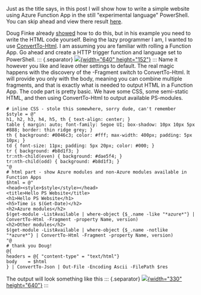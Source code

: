﻿Just as the title says, in this post I will show how to write a simple
website using Azure Function App in the still \"experimental language\"
PowerShell. You can skip ahead and view there result
[here](https://funcapppswebsite.azurewebsites.net/api/PSWebsite).

Doug Finke already
[showed](https://dfinke.github.io/powershell/2018/04/24/PowerShell-Serving-an-HTML-Page-from-Azure-Functions.html)
how to do this, but in his example you need to write the HTML code
yourself. Being the lazy programmer I am, I wanted to use
[ConvertTo-Html](https://docs.microsoft.com/en-us/powershell/module/microsoft.powershell.utility/convertto-html?view=powershell-6).
I am assuming you are familiar with rolling a Function App. Go ahead and
create a HTTP trigger function and language set to PowerShell.
::: {.separator}
[![](https://4.bp.blogspot.com/-IGM7kc0hqgc/W1jIRdZYnMI/AAAAAAAAk_c/UoMZTFvJEbc2pyglBdIMf_rQ6Iy09JMdgCLcBGAs/s640/funcappps.PNG){width="640"
height="152"}](https://4.bp.blogspot.com/-IGM7kc0hqgc/W1jIRdZYnMI/AAAAAAAAk_c/UoMZTFvJEbc2pyglBdIMf_rQ6Iy09JMdgCLcBGAs/s1600/funcappps.PNG)
:::
Name it however you like and leave other settings to default.
The real magic happens with the discovery of the -Fragment switch to
ConvertTo-Html. It will provide you only with the body, meaning you can
combine multiple fragments, and that is exactly what is needed to output
HTML in a Function App.
The code part is pretty basic. We have some CSS, some semi-static HTML,
and then using ConvertTo-Html to output available PS-modules.
```
# inline CSS - stole this somewhere, sorry dude, can't remember
$style = @"
h1, h2, h3, h4, h5, th { text-align: center; }
table { margin: auto; font-family: Segoe UI; box-shadow: 10px 10px 5px #888; border: thin ridge grey; }
th { background: #0046c3; color: #fff; max-width: 400px; padding: 5px 10px; }
td { font-size: 11px; padding: 5px 20px; color: #000; }
tr { background: #b8d1f3; }
tr:nth-child(even) { background: #dae5f4; }
tr:nth-child(odd) { background: #b8d1f3; }
"@
# html part - show Azure modules and non-Azure modules available in Function Apps
$html = @"
<head><style>$style</style></head>
<title>Hello PS Website</title>
<h1>Hello PS Website</h1>
<h5>Time is $(Get-Date)</h2>
<h2>Azure modules</h2>
$(get-module -ListAvailable | where-object {$_.name -like "*azure*"} | ConvertTo-Html -Fragment -property Name, version)
<h2>Other modules</h2>
$(get-module -ListAvailable | where-object {$_.name -notlike "*azure*"} | ConvertTo-Html -Fragment -property Name, version)
"@
# thank you Doug!
@{
headers = @{ "content-type" = "text/html"}
body    = $html
} | ConvertTo-Json | Out-File -Encoding Ascii -FilePath $res
```
The output will look something like this
::: {.separator}
[![](https://1.bp.blogspot.com/-no_Vx6uWTME/W1jKs0wQPBI/AAAAAAAAk_o/2dRsltX3Elk2qWBdrrsFa7upA4MZGUl_wCLcBGAs/s640/websiteout.PNG){width="330"
height="640"}](https://1.bp.blogspot.com/-no_Vx6uWTME/W1jKs0wQPBI/AAAAAAAAk_o/2dRsltX3Elk2qWBdrrsFa7upA4MZGUl_wCLcBGAs/s1600/websiteout.PNG)
:::
```
```
